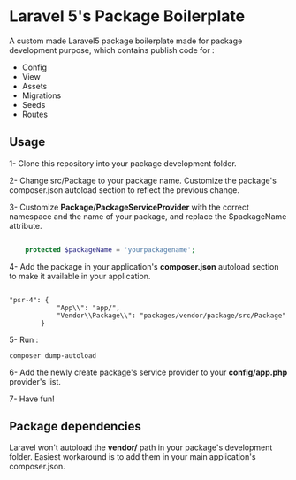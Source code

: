 # Laravel 5's Package Boilerplate

A custom made Laravel5 package boilerplate made for package development purpose, which contains publish code for :

- Config
- View
- Assets
- Migrations
- Seeds
- Routes

## Usage

1- Clone this repository into your package development folder.

2- Change src/Package to your package name. Customize the package's composer.json autoload section to reflect the previous change.

3- Customize **Package/PackageServiceProvider** with the correct namespace and the name of your package, and replace the $packageName attribute.

```php

    protected $packageName = 'yourpackagename';

```

4- Add the package in your application's **composer.json** autoload section to make it available in your application. 

```

"psr-4": {
            "App\\": "app/",
            "Vendor\\Package\\": "packages/vendor/package/src/Package"
        }

```

5- Run :

```
composer dump-autoload
```

6- Add the newly create package's service provider to your **config/app.php** provider's list.

7- Have fun!

## Package dependencies

Laravel won't autoload the **vendor/** path in your package's development folder. Easiest workaround is to add them in your main application's composer.json.
